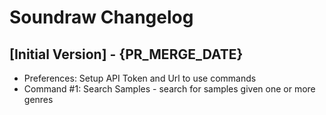 # Soundraw Changelog

## [Initial Version] - {PR_MERGE_DATE}

- Preferences: Setup API Token and Url to use commands
- Command #1: Search Samples - search for samples given one or more genres
